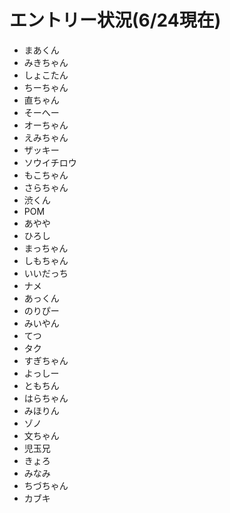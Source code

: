 # エントリー状況(6/24現在)

* まあくん
* みきちゃん
* しょこたん
* ちーちゃん
* 直ちゃん
* そーへー
* オーちゃん
* えみちゃん
* ザッキー
* ソウイチロウ
* もこちゃん
* さらちゃん
* 渋くん
* POM
* あやや
* ひろし
* まっちゃん
* しもちゃん
* いいだっち
* ナメ
* あっくん
* のりぴー
* みいやん
* てつ
* タク
* すぎちゃん
* よっしー
* ともちん
* はらちゃん
* みほりん
* ゾノ
* 文ちゃん
* 児玉兄
* きょろ
* みなみ
* ちづちゃん
* カブキ

